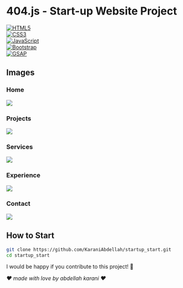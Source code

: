 # 404.js - Start-up Website Project  
[![HTML5](https://img.shields.io/badge/HTML5-E34F26?style=for-the-badge&logo=html5&logoColor=white)](https://developer.mozilla.org/en-US/docs/Web/HTML)  
[![CSS3](https://img.shields.io/badge/CSS3-1572B6?style=for-the-badge&logo=css3&logoColor=white)](https://developer.mozilla.org/en-US/docs/Web/CSS)  
[![JavaScript](https://img.shields.io/badge/JavaScript-F7DF1E?style=for-the-badge&logo=javascript&logoColor=black)](https://developer.mozilla.org/en-US/docs/Web/JavaScript)  
[![Bootstrap](https://img.shields.io/badge/Bootstrap-7952B3?style=for-the-badge&logo=bootstrap&logoColor=white)](https://getbootstrap.com/)  
[![GSAP](https://img.shields.io/badge/GSAP-88CE02?style=for-the-badge&logo=greensock&logoColor=white)](https://greensock.com/)  



## Images
### Home
<img src="project_images/Capture d&apos;écran 2025-01-21 093626.png">

### Projects
<img src="project_images/Capture d&apos;écran 2025-01-21 093711.png">

### Services
<img src="project_images/Capture d&apos;écran 2025-01-21 093749.png">

### Experience
<img src="project_images/Capture d&apos;écran 2025-01-21 093821.png">

### Contact
<img src="project_images/Capture d&apos;écran 2025-01-21 093847.png">


## How to Start
``` bash
git clone https://github.com/KaraniAbdellah/startup_start.git
cd startup_start
```



I would be happy if you contribute to this project! 🙌


*❤️ made with love by abdellah karani ❤️*

